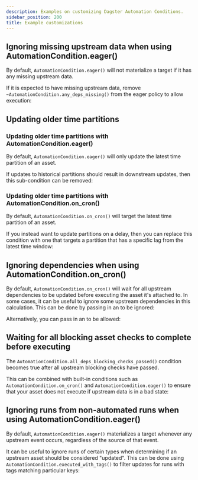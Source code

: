 ```yaml
---
description: Examples on customizing Dagster Automation Conditions. 
sidebar_position: 200
title: Example customizations
---
```


## Ignoring missing upstream data when using AutomationCondition.eager()

By default, `AutomationCondition.eager()` will not materialize a target if it has any missing upstream data.

If it is expected to have missing upstream data, remove `~AutomationCondition.any_deps_missing()` from the eager policy to allow execution:

<CodeExample path="docs_snippets/docs_snippets/concepts/declarative_automation/allow_missing_upstreams.py" />

## Updating older time partitions

### Updating older time partitions with AutomationCondition.eager()

By default, `AutomationCondition.eager()` will only update the latest time partition of an asset.

If updates to historical partitions should result in downstream updates, then this sub-condition can be removed:

<CodeExample path="docs_snippets/docs_snippets/concepts/declarative_automation/update_older_time_partitions.py" />

### Updating older time partitions with AutomationCondition.on_cron()

By default, `AutomationCondition.on_cron()` will target the latest time partition of an asset.

If you instead want to update partitions on a delay, then you can replace this condition with one that targets a partition that has a specific lag from the latest time window:

<CodeExample path="docs_snippets/docs_snippets/concepts/declarative_automation/update_specific_older_partition.py" />

## Ignoring dependencies when using AutomationCondition.on_cron()

By default, `AutomationCondition.on_cron()` will wait for all upstream dependencies to be updated before executing the asset it's attached to. In some cases, it can be useful to ignore some upstream dependencies in this calculation. This can be done by passing in an <PyObject section="assets" module="dagster" object="AssetSelection" /> to be ignored:

<CodeExample path="docs_snippets/docs_snippets/concepts/declarative_automation/ignore_dependencies_cron.py" />

Alternatively, you can pass in an <PyObject section="assets" module="dagster" object="AssetSelection" /> to be allowed:

<CodeExample path="docs_snippets/docs_snippets/concepts/declarative_automation/allow_dependencies_cron.py" />

## Waiting for all blocking asset checks to complete before executing

The `AutomationCondition.all_deps_blocking_checks_passed()` condition becomes true after all upstream blocking checks have passed.

This can be combined with built-in conditions such as `AutomationCondition.on_cron()` and `AutomationCondition.eager()` to ensure that your asset does not execute if upstream data is in a bad state:

<CodeExample path="docs_snippets/docs_snippets/concepts/declarative_automation/blocking_checks_condition.py" />

## Ignoring runs from non-automated runs when using AutomationCondition.eager()

By default, `AutomationCondition.eager()` materializes a target whenever any upstream event occurs, regardless of the source of that event.

It can be useful to ignore runs of certain types when determining if an upstream asset should be considered "updated". This can be done using `AutomationCondition.executed_with_tags()` to filter updates for runs with tags matching particular keys:

<CodeExample path="docs_snippets/docs_snippets/concepts/declarative_automation/executed_with_tags_condition.py" />
